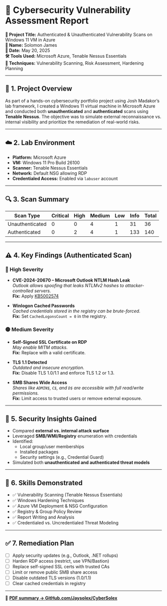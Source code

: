 # 🔐 Cybersecurity Vulnerability Assessment Report

**📌 Project Title:** Authenticated & Unauthenticated Vulnerability Scans on Windows 11 VM in Azure  
**👤 Name:** Solomon James  
**📅 Date:** May 20, 2025  
**🛠️ Tools Used:** Microsoft Azure, Tenable Nessus Essentials  
**🧪 Techniques:** Vulnerability Scanning, Risk Assessment, Hardening Planning

---

## 🧾 1. Project Overview

As part of a hands-on cybersecurity portfolio project using Josh Madakor’s lab framework, I created a Windows 11 virtual machine in Microsoft Azure and conducted both **unauthenticated** and **authenticated** scans using **Tenable Nessus**. The objective was to simulate external reconnaissance vs. internal visibility and prioritize the remediation of real-world risks.

---

## ☁️ 2. Lab Environment

- **Platform:** Microsoft Azure  
- **VM:** Windows 11 Pro Build 26100  
- **Scanner:** Tenable Nessus Essentials  
- **Network:** Default NSG allowing RDP  
- **Credentialed Access:** Enabled via `labuser` account

---

## 🔍 3. Scan Summary

| Scan Type        | Critical | High | Medium | Low | Info | Total |
|------------------|----------|------|--------|-----|------|-------|
| Unauthenticated  |    0     |  0   |   4    |  1  |  31  |  36    |
| Authenticated    |    0     |  2   |   4    |  1  | 133  | 140    |

---

## ⚠️ 4. Key Findings (Authenticated Scan)

### 🔴 High Severity

- **CVE-2024-20670 – Microsoft Outlook NTLM Hash Leak**  
  *Outlook allows spoofing that leaks NTLMv2 hashes to attacker-controlled servers.*  
  **Fix:** Apply [KB5002574](https://msrc.microsoft.com/update-guide/en-US/vulnerability/CVE-2024-20670)

- **Winlogon Cached Passwords**  
  *Cached credentials stored in the registry can be brute-forced.*  
  **Fix:** Set `CachedLogonsCount = 0` in the registry.

### 🟡 Medium Severity

- **Self-Signed SSL Certificate on RDP**  
  *May enable MITM attacks.*  
  **Fix:** Replace with a valid certificate.

- **TLS 1.1 Detected**  
  *Outdated and insecure encryption.*  
  **Fix:** Disable TLS 1.0/1.1 and enforce TLS 1.2 or 1.3.

- **SMB Shares Wide Access**  
  *Shares like `ADMIN$`, `C$`, and `D$` are accessible with full read/write permissions.*  
  **Fix:** Limit access to trusted users or remove external exposure.

---

## 🔐 5. Security Insights Gained

- Compared **external vs. internal attack surface**
- Leveraged **SMB/WMI/Registry** enumeration with credentials
- Identified:
  - Local group/user memberships
  - Installed packages
  - Security settings (e.g., Credential Guard)
- Simulated both **unauthenticated and authenticated threat models**

---

## 🧠 6. Skills Demonstrated

- ✅ Vulnerability Scanning (Tenable Nessus Essentials)  
- ✅ Windows Hardening Techniques  
- ✅ Azure VM Deployment & NSG Configuration  
- ✅ Registry & Group Policy Review  
- ✅ Report Writing and Analysis  
- ✅ Credentialed vs. Uncredentialed Threat Modeling

---

## ✅ 7. Remediation Plan

- [ ] Apply security updates (e.g., Outlook, .NET rollups)  
- [ ] Harden RDP access (restrict, use VPN/Bastion)  
- [ ] Replace self-signed SSL certs with trusted CAs  
- [ ] Limit or remove public SMB share access  
- [ ] Disable outdated TLS versions (1.0/1.1)  
- [ ] Clear cached credentials in registry

---

🔗 **[PDF summary  → GitHub.com/Jaysolex/CyberSolex](https://github.com/Jaysolex/vulnerabilty-scan/blob/main/Cybersecurity_Portfolio_Report_CyberSolex_Clean.pdf)**

